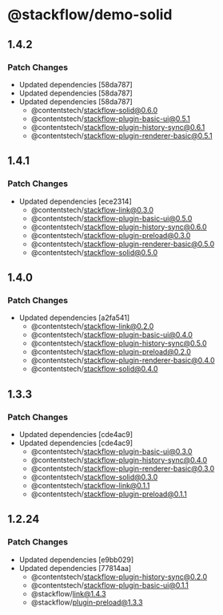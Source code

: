 # @stackflow/demo-solid

## 1.4.2

### Patch Changes

- Updated dependencies [58da787]
- Updated dependencies [58da787]
- Updated dependencies [58da787]
  - @contentstech/stackflow-solid@0.6.0
  - @contentstech/stackflow-plugin-basic-ui@0.5.1
  - @contentstech/stackflow-plugin-history-sync@0.6.1
  - @contentstech/stackflow-plugin-renderer-basic@0.5.1

## 1.4.1

### Patch Changes

- Updated dependencies [ece2314]
  - @contentstech/stackflow-link@0.3.0
  - @contentstech/stackflow-plugin-basic-ui@0.5.0
  - @contentstech/stackflow-plugin-history-sync@0.6.0
  - @contentstech/stackflow-plugin-preload@0.3.0
  - @contentstech/stackflow-plugin-renderer-basic@0.5.0
  - @contentstech/stackflow-solid@0.5.0

## 1.4.0

### Patch Changes

- Updated dependencies [a2fa541]
  - @contentstech/stackflow-link@0.2.0
  - @contentstech/stackflow-plugin-basic-ui@0.4.0
  - @contentstech/stackflow-plugin-history-sync@0.5.0
  - @contentstech/stackflow-plugin-preload@0.2.0
  - @contentstech/stackflow-plugin-renderer-basic@0.4.0
  - @contentstech/stackflow-solid@0.4.0

## 1.3.3

### Patch Changes

- Updated dependencies [cde4ac9]
- Updated dependencies [cde4ac9]
  - @contentstech/stackflow-plugin-basic-ui@0.3.0
  - @contentstech/stackflow-plugin-history-sync@0.4.0
  - @contentstech/stackflow-plugin-renderer-basic@0.3.0
  - @contentstech/stackflow-solid@0.3.0
  - @contentstech/stackflow-link@0.1.1
  - @contentstech/stackflow-plugin-preload@0.1.1

## 1.2.24

### Patch Changes

- Updated dependencies [e9bb029]
- Updated dependencies [77814aa]
  - @contentstech/stackflow-plugin-history-sync@0.2.0
  - @contentstech/stackflow-plugin-basic-ui@0.1.1
  - @stackflow/link@1.4.3
  - @stackflow/plugin-preload@1.3.3
